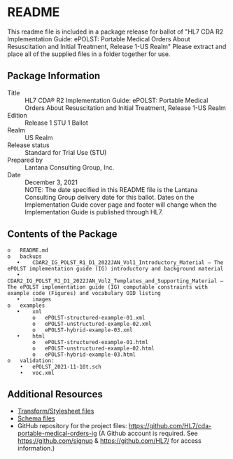 # README
This readme file is included in a package release for ballot of 
"HL7 CDA R2 Implementation Guide: ePOLST: Portable Medical Orders About Resuscitation and Initial Treatment, Release 1-US Realm"
Please extract and place all of the supplied files in a folder together for use.
## Package Information
<dl>
	<dt>Title</dt>
	<dd>HL7 CDA® R2 Implementation Guide: ePOLST: Portable Medical Orders About Resuscitation and Initial Treatment, Release 1-US Realm</dd>
	<dt>Edition</dt>
	<dd>Release 1 STU 1 Ballot</dd>
	<dt>Realm</dt>
	<dd>US Realm</dd>
	<dt>Release status</dt>
	<dd>Standard for Trial Use (STU)</dd>
	<dt>Prepared by</dt>
	<dd>Lantana Consulting Group, Inc.</dd>
	<dt>Date</dt>
	<dd>December 3, 2021</dd>
	<dd>NOTE: The date specified in this README file is the Lantana Consulting Group
delivery date for this ballot. Dates on the Implementation Guide cover page 
and footer will change when the Implementation Guide is published through HL7. </dd>
</dl>

## Contents of the Package
    o	README.md
    o	backups
       •	CDAR2_IG_POLST_R1_D1_2022JAN_Vol1_Introductory_Material — The ePOLST implementation guide (IG) introductory and background material
       •	CDAR2_IG_POLST_R1_D1_2022JAN_Vol2_Templates_and_Supporting_Material — The ePOLST implementation guide (IG) computable constraints with example code (Figures) and vocabulary OID listing
       •	images 
    o	examples
       •	xml
            o   ePOLST-structured-example-01.xml
            o   ePOLST-unstructured-example-02.xml
            o   ePOLST-hybrid-example-03.xml
       •	html
            o   ePOLST-structured-example-01.html
            o   ePOLST-unstructured-example-02.html
            o   ePOLST-hybrid-example-03.html
    o	validation: 
        •	ePOLST_2021-11-10t.sch
        •	voc.xml

## Additional Resources
* [Transform/Stylesheet files](https://hl7.org/permalink/?CDAStyleSheet)
* [Schema files](https://hl7.org/permalink/?CDAR2.0schema)
* GitHub repository for the project files: https://github.com/HL7/cda-portable-medical-orders-ig (A Github account is required. See https://github.com/signup & https://github.com/HL7/ for access information.)
